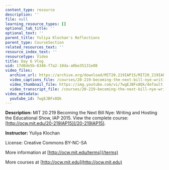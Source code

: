 ```yaml
---
content_type: resource
description: ''
file: null
learning_resource_types: []
optional_tab_title: ''
optional_text: ''
parent_title: Yuliya Klochan's Reflections
parent_type: CourseSection
related_resources_text: ''
resource_index_text: ''
resourcetype: Video
title: Day 6 Vlog
uid: 17d0de5b-6346-f7a2-10da-a0be35131e08
video_files:
  archive_url: https://archive.org/download/MIT20.219IAP15/MIT20_219IAP15_YK_D06_Reflections_360p.mp4
  video_captions_file: /courses/20-219-becoming-the-next-bill-nye-writing-and-hosting-the-educational-show-january-iap-2015/a4203e7c47a45772baad252b85390504_7wgEJBFx8Qk.vtt
  video_thumbnail_file: https://img.youtube.com/vi/7wgEJBFx8Qk/default.jpg
  video_transcript_file: /courses/20-219-becoming-the-next-bill-nye-writing-and-hosting-the-educational-show-january-iap-2015/86dfbdb7257ac696c13942abec9718e2_7wgEJBFx8Qk.pdf
video_metadata:
  youtube_id: 7wgEJBFx8Qk
---
```


**Description:** MIT 20.219 Becoming the Next Bill Nye: Writing and Hosting the Educational Show, IAP 2015. View the complete course: [http://ocw.mit.edu/20-219IAP15](/20-219IAP15).

**Instructor:** Yuliya Klochan

License: Creative Commons BY-NC-SA

More information at [http://ocw.mit.edu/terms](/terms)

More courses at [http://ocw.mit.edu](http://ocw.mit.edu)